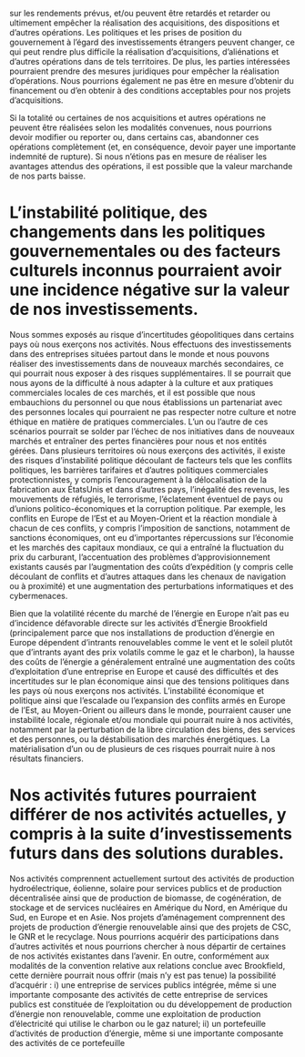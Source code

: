 sur les rendements prévus, et/ou peuvent être retardés et retarder ou ultimement empêcher la réalisation des acquisitions, des dispositions et d’autres opérations. Les politiques et les prises de position du gouvernement à l’égard des investissements étrangers peuvent changer, ce qui peut rendre plus difficile la réalisation d’acquisitions, d’aliénations et d’autres opérations dans de tels territoires. De plus, les parties intéressées pourraient prendre des mesures juridiques pour empêcher la réalisation d’opérations. Nous pourrions également ne pas être en mesure d’obtenir du financement ou d’en obtenir à des conditions acceptables pour nos projets d’acquisitions.

Si la totalité ou certaines de nos acquisitions et autres opérations ne peuvent être réalisées selon les modalités convenues, nous pourrions devoir modifier ou reporter ou, dans certains cas, abandonner ces opérations complètement (et, en conséquence, devoir payer une importante indemnité de rupture). Si nous n’étions pas en mesure de réaliser les avantages attendus des opérations, il est possible que la valeur marchande de nos parts baisse.

# L’instabilité politique, des changements dans les politiques gouvernementales ou des facteurs culturels inconnus pourraient avoir une incidence négative sur la valeur de nos investissements.

Nous sommes exposés au risque d’incertitudes géopolitiques dans certains pays où nous exerçons nos activités. Nous effectuons des investissements dans des entreprises situées partout dans le monde et nous pouvons réaliser des investissements dans de nouveaux marchés secondaires, ce qui pourrait nous exposer à des risques supplémentaires. Il se pourrait que nous ayons de la difficulté à nous adapter à la culture et aux pratiques commerciales locales de ces marchés, et il est possible que nous embauchions du personnel ou que nous établissions un partenariat avec des personnes locales qui pourraient ne pas respecter notre culture et notre éthique en matière de pratiques commerciales. L’un ou l’autre de ces scénarios pourrait se solder par l’échec de nos initiatives dans de nouveaux marchés et entraîner des pertes financières pour nous et nos entités gérées. Dans plusieurs territoires où nous exerçons des activités, il existe des risques d’instabilité politique découlant de facteurs tels que les conflits politiques, les barrières tarifaires et d’autres politiques commerciales protectionnistes, y compris l’encouragement à la délocalisation de la fabrication aux ÉtatsUnis et dans d’autres pays, l’inégalité des revenus, les mouvements de réfugiés, le terrorisme, l’éclatement éventuel de pays ou d’unions politico-économiques et la corruption politique. Par exemple, les conflits en Europe de l’Est et au Moyen-Orient et la réaction mondiale à chacun de ces conflits, y compris l’imposition de sanctions, notamment de sanctions économiques, ont eu d’importantes répercussions sur l’économie et les marchés des capitaux mondiaux, ce qui a entraîné la fluctuation du prix du carburant, l’accentuation des problèmes d’approvisionnement existants causés par l’augmentation des coûts d’expédition (y compris celle découlant de conflits et d’autres attaques dans les chenaux de navigation ou à proximité) et une augmentation des perturbations informatiques et des cybermenaces.

Bien que la volatilité récente du marché de l’énergie en Europe n’ait pas eu d’incidence défavorable directe sur les activités d’Énergie Brookfield (principalement parce que nos installations de production d’énergie en Europe dépendent d’intrants renouvelables comme le vent et le soleil plutôt que d’intrants ayant des prix volatils comme le gaz et le charbon), la hausse des coûts de l’énergie a généralement entraîné une augmentation des coûts d’exploitation d’une entreprise en Europe et causé des difficultés et des incertitudes sur le plan économique ainsi que des tensions politiques dans les pays où nous exerçons nos activités. L’instabilité économique et politique ainsi que l’escalade ou l’expansion des conflits armés en Europe de l’Est, au Moyen-Orient ou ailleurs dans le monde, pourraient causer une instabilité locale, régionale et/ou mondiale qui pourrait nuire à nos activités, notamment par la perturbation de la libre circulation des biens, des services et des personnes, ou la déstabilisation des marchés énergétiques. La matérialisation d’un ou de plusieurs de ces risques pourrait nuire à nos résultats financiers.

# Nos activités futures pourraient différer de nos activités actuelles, y compris à la suite d’investissements futurs dans des solutions durables.

Nos activités comprennent actuellement surtout des activités de production hydroélectrique, éolienne, solaire pour services publics et de production décentralisée ainsi que de production de biomasse, de cogénération, de stockage et de services nucléaires en Amérique du Nord, en Amérique du Sud, en Europe et en Asie. Nos projets d’aménagement comprennent des projets de production d’énergie renouvelable ainsi que des projets de CSC, le GNR et le recyclage. Nous pourrions acquérir des participations dans d’autres activités et nous pourrions chercher à nous départir de certaines de nos activités existantes dans l’avenir. En outre, conformément aux modalités de la convention relative aux relations conclue avec Brookfield, cette dernière pourrait nous offrir (mais n’y est pas tenue) la possibilité d’acquérir : i) une entreprise de services publics intégrée, même si une importante composante des activités de cette entreprise de services publics est constituée de l’exploitation ou du développement de production d’énergie non renouvelable, comme une exploitation de production d’électricité qui utilise le charbon ou le gaz naturel; ii) un portefeuille d’activités de production d’énergie, même si une importante composante des activités de ce portefeuille